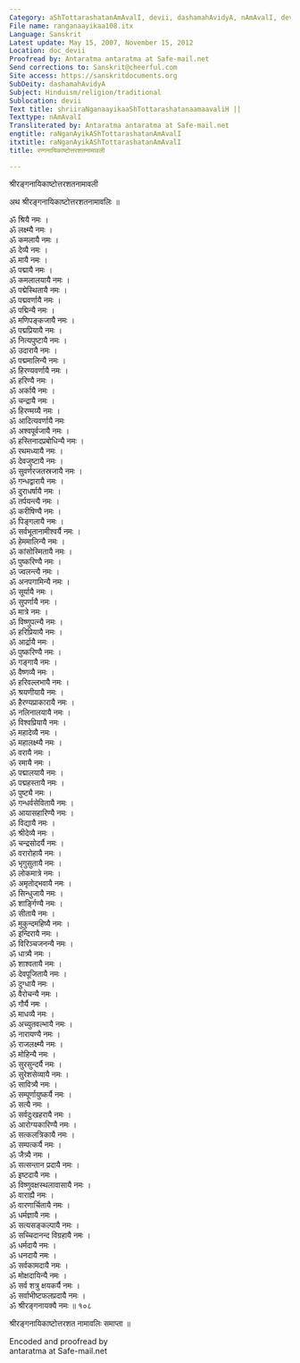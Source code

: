 ```yaml
---
Category: aShTottarashatanAmAvalI, devii, dashamahAvidyA, nAmAvalI, devI
File name: ranganaayikaa108.itx
Language: Sanskrit
Latest update: May 15, 2007, November 15, 2012
Location: doc_devii
Proofread by: Antaratma antaratma at Safe-mail.net
Send corrections to: Sanskrit@cheerful.com
Site access: https://sanskritdocuments.org
SubDeity: dashamahAvidyA
Subject: Hinduism/religion/traditional
Sublocation: devii
Text title: shriiraNganaayikaaShTottarashatanaamaavaliH ||
Texttype: nAmAvalI
Transliterated by: Antaratma antaratma at Safe-mail.net
engtitle: raNganAyikAShTottarashatanAmAvalI
itxtitle: raNganAyikAShTottarashatanAmAvalI
title: रण्गनायिकाष्टोत्तरशतनामावली

---
```

  
 श्रीरङ्गनायिकाष्टोत्तरशतनामावली   
  
अथ श्रीरङ्गनायिकाष्टोत्तरशतनामावलिः ॥  
  
ॐ श्रियै नमः ।  
ॐ लक्ष्म्यै नमः ।  
ॐ कमलायै नमः ।  
ॐ देव्यै नमः ।  
ॐ मायै नमः ।  
ॐ पद्मायै नमः ।  
ॐ कमलालयायै नमः ।  
ॐ पद्मेस्थितायै नमः ।  
ॐ पद्मवर्णायै नमः ।  
ॐ पद्मिन्यै नमः ।  
ॐ मणिपङ्कजायै नमः ।  
ॐ पद्मप्रियायै नमः ।  
ॐ नित्यपुष्टायै नमः ।  
ॐ उदारायै नमः ।  
ॐ पद्ममालिन्यै नमः ।  
ॐ हिरण्यवर्णायै नमः ।  
ॐ हरिण्यै नमः ।  
ॐ अर्कायै नमः ।  
ॐ चन्द्रायै नमः ।  
ॐ हिरण्मय्यै नमः ।  
ॐ आदित्यवर्णायै नमः  
ॐ अश्वपूर्वजायै नमः ।  
ॐ हस्तिनादप्रबोधिन्यै नमः ।  
ॐ रथमध्यायै नमः ।  
ॐ देवजुष्टायै नमः ।  
ॐ सुवर्णरजतस्रजायै नमः ।  
ॐ गन्धद्वारायै नमः ।  
ॐ दुराधर्षायै नमः ।  
ॐ तर्पयन्त्यै नमः ।  
ॐ करीषिण्यै नमः ।  
ॐ पिङ्गलायै नमः ।  
ॐ सर्वभूतानामीश्वर्यै नमः ।  
ॐ हेममालिन्यै नमः ।  
ॐ कांसोस्मितायै नमः ।  
ॐ पुष्करिण्यै नमः ।  
ॐ ज्वलन्त्यै नमः ।  
ॐ अनपगामिन्यै नमः ।  
ॐ सूर्यायै नमः ।  
ॐ सुपर्णायै नमः ।  
ॐ मात्रे नमः ।  
ॐ विष्णुपत्न्यै नमः ।  
ॐ हरिप्रियायै नमः ।  
ॐ आर्द्रायै नमः ।  
ॐ पुष्करिण्यै नमः ।  
ॐ गङ्गायै नमः ।  
ॐ वैष्णव्यै नमः ।  
ॐ हरिवल्लभायै नमः ।  
ॐ श्रयणीयायै नमः ।  
ॐ हैरण्यप्राकारायै नमः ।  
ॐ नलिनालयायै नमः ।  
ॐ विश्वप्रियायै नमः ।  
ॐ महादेव्यै नमः ।  
ॐ महालक्ष्म्यै नमः ।  
ॐ वरायै नमः ।  
ॐ रमायै नमः ।  
ॐ पद्मालयायै नमः ।  
ॐ पद्महस्तायै नमः ।  
ॐ पुष्ट्यै नमः ।  
ॐ गन्धर्वसेवितायै नमः ।  
ॐ आयासहारिण्यै नमः ।  
ॐ विद्यायै नमः ।  
ॐ श्रीदेव्यै नमः ।  
ॐ चन्द्रसोदर्यै नमः ।  
ॐ वरारोहायै नमः ।  
ॐ भृगुसुतायै नमः ।  
ॐ लोकमात्रे नमः ।  
ॐ अमृतोद्भवायै नमः ।  
ॐ सिन्धुजायै नमः ।  
ॐ शार्ङ्गिण्यै नमः ।  
ॐ सीतायै नमः ।  
ॐ मुकुन्दमहिष्यै नमः ।  
ॐ इन्दिरायै नमः ।  
ॐ विरिञ्चजनन्यै नमः ।  
ॐ धात्र्यै नमः ।  
ॐ शाश्वतायै नमः ।  
ॐ देवपूजितायै नमः ।  
ॐ दुग्धायै नमः ।  
ॐ वैरोचन्यै नमः ।  
ॐ गौर्यै नमः ।  
ॐ माधव्यै नमः ।  
ॐ अच्युतवल्भायै नमः ।  
ॐ नारायण्यै नमः ।  
ॐ राजलक्ष्म्यै नमः ।  
ॐ मोहिन्यै नमः ।  
ॐ सुरसुन्दर्यै नमः ।  
ॐ सुरेशसेव्यायै नमः ।  
ॐ सावित्र्यै नमः ।  
ॐ सम्पूर्णायुष्कर्यै नमः ।  
ॐ सत्यै नमः ।  
ॐ सर्वदुःखहरायै नमः ।  
ॐ आरोग्यकारिण्यै नमः ।  
ॐ सत्कलत्रिकायै नमः ।  
ॐ सम्पत्कर्यै नमः ।  
ॐ जैत्र्यै नमः ।  
ॐ सत्सन्तान प्रदायै नमः ।  
ॐ इष्टदायै नमः ।  
ॐ विष्णुवक्षस्थलावासायै नमः ।  
ॐ वाराह्यै नमः ।  
ॐ वारणार्चितायै नमः ।  
ॐ धर्मज्ञायै नमः ।  
ॐ सत्यसङ्कल्पायै नमः ।  
ॐ सच्चिदानन्द विग्रहायै नमः ।  
ॐ धर्मदायै नमः ।  
ॐ धनदायै नमः ।  
ॐ सर्वकामदायै नमः ।  
ॐ मोक्षदायिन्यै नमः ।  
ॐ सर्व शत्रु क्षयकर्यै नमः ।  
ॐ सर्वाभीष्टफलप्रदायै नमः ।  
ॐ श्रीरङ्गनायक्यै नमः ॥ १०८  
  
श्रीरङ्गनायिकाष्टोत्तरशत नामावलिः समाप्ता ॥  
  
  
Encoded and proofread by  
antaratma at Safe-mail.net  
  
